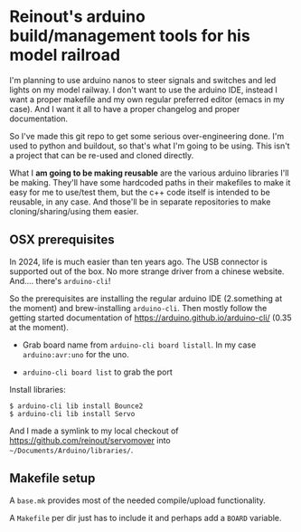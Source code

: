 # Reinout's arduino build/management tools for his model railroad

I'm planning to use arduino nanos to steer signals and switches and led lights on my
model railway. I don't want to use the arduino IDE, instead I want a proper makefile and
my own regular preferred editor (emacs in my case). And I want it all to have a proper
changelog and proper documentation.

So I've made this git repo to get some serious over-engineering done. I'm used to python
and buildout, so that's what I'm going to be using. This isn't a project that can be
re-used and cloned directly.

What I **am going to be making reusable** are the various arduino libraries I'll be
making. They'll have some hardcoded paths in their makefiles to make it easy for me to
use/test them, but the c++ code itself is intended to be reusable, in any case. And
those'll be in separate repositories to make cloning/sharing/using them easier.


## OSX prerequisites

In 2024, life is much easier than ten years ago. The USB connector is supported out of
the box. No more strange driver from a chinese website. And.... there's `arduino-cli`!

So the prerequisites are installing the regular arduino IDE (2.something at the moment)
and brew-installing `arduino-cli`. Then mostly follow the getting started documentation
of https://arduino.github.io/arduino-cli/ (0.35 at the moment).

- Grab board name from `arduino-cli board listall`. In my case `arduino:avr:uno` for the
  uno.

- `arduino-cli board list` to grab the port

Install libraries:

    $ arduino-cli lib install Bounce2
    $ arduino-cli lib install Servo

And I made a symlink to my local checkout of https://github.com/reinout/servomover into
`~/Documents/Arduino/libraries/`.


## Makefile setup

A `base.mk` provides most of the needed compile/upload functionality.

A `Makefile` per dir just has to include it and perhaps add a `BOARD` variable.

